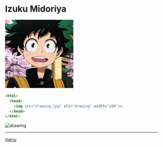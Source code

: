 # Izuku Midoriya
![imagerandom](https://github.com/laurorus/sitewebcour/blob/main/index.jpg "Midoriya Izuku")


```html
<html>
  <head>
    <img src="drawing.jpg" alt="drawing" width="200"/>
  </head>
</html>
```

<img src="drawing.jpg" alt="drawing" width="200"/>


___
[menu](https://github.com/laurorus/sitewebcour/blob/main/README.md)

